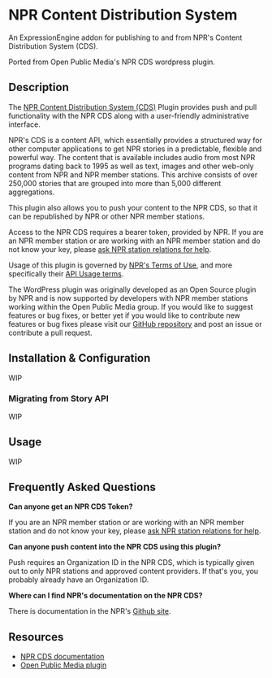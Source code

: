 # NPR Content Distribution System

An ExpressionEngine addon for publishing to and from NPR's Content Distribution System (CDS).

Ported from Open Public Media's NPR CDS wordpress plugin.

## Description

The [NPR Content Distribution System (CDS)](https://npr.github.io/content-distribution-service/) Plugin provides push and pull functionality with the NPR CDS along with a user-friendly administrative interface.

NPR's CDS is a content API, which essentially provides a structured way for other computer applications to get NPR stories in a predictable, flexible and powerful way. The content that is available includes audio from most NPR programs dating back to 1995 as well as text, images and other web-only content from NPR and NPR member stations. This archive consists of over 250,000 stories that are grouped into more than 5,000 different aggregations.

This plugin also allows you to push your content to the NPR CDS, so that it can be republished by NPR or other NPR member stations.

Access to the NPR CDS requires a bearer token, provided by NPR. If you are an NPR member station or are working with an NPR member station and do not know your key, please [ask NPR station relations for help](https://studio.npr.org).

Usage of this plugin is governed by [NPR's Terms of Use](https://www.npr.org/about-npr/179876898/terms-of-use), and more specifically their [API Usage terms](https://www.npr.org/about-npr/179876898/terms-of-use#APIContent).

The WordPress plugin was originally developed as an Open Source plugin by NPR and is now supported by developers with NPR member stations working within the Open Public Media group. If you would like to suggest features or bug fixes, or better yet if you would like to contribute new features or bug fixes please visit our [GitHub repository](https://github.com/OpenPublicMedia/npr-cds-wordpress) and post an issue or contribute a pull request.

## Installation & Configuration

WIP

### Migrating from Story API

WIP

## Usage

WIP

## Frequently Asked Questions

**Can anyone get an NPR CDS Token?**

If you are an NPR member station or are working with an NPR member station and do not know your key, please [ask NPR station relations for help](https://studio.npr.org).

**Can anyone push content into the NPR CDS using this plugin?**

Push requires an Organization ID in the NPR CDS, which is typically given out to only NPR stations and approved content providers. If that's you, you probably already have an Organization ID.

**Where can I find NPR's documentation on the NPR CDS?**

There is documentation in the NPR's [Github site](https://npr.github.io/content-distribution-service/).

## Resources

- [NPR CDS documentation](https://npr.github.io/content-distribution-service/)
- [Open Public Media plugin](https://github.com/OpenPublicMedia/npr-cds-wordpress)
